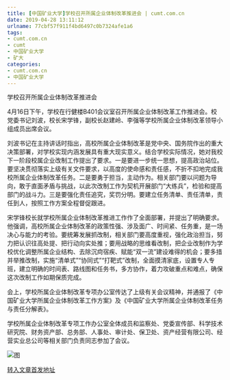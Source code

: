 ```yaml
---
title: [中国矿业大学]学校召开所属企业体制改革推进会 | cumt.com.cn
date: 2019-04-28 13:11:12
urlname: 77cbf57f911f4bd6497c0b7324afe1a6
tags: 
- cumt.com.cn
- cumt
- 中国矿业大学
- 矿大
categories:
- cumt.com.cn
- 中国矿业大学
---
```


学校召开所属企业体制改革推进会

4月16日下午，学校在行健楼B401会议室召开所属企业体制改革工作推进会。校党委书记刘波，校长宋学锋，副校长赵建岭、李强等学校所属企业体制改革领导小组成员出席会议。

刘波书记在主持讲话时指出，高校所属企业体制改革是党中央、国务院作出的重大决策部署，对学校实现内涵发展具有重大现实意义。结合学校实际情况，她对我校下一阶段校属企业改制工作提出了要求。一是要进一步统一思想，提高政治站位。要坚决贯彻落实上级有关文件要求，以高度的使命感和责任感，不折不扣地完成我校所属企业体制改革任务。二是要勇于担当，主动作为。相关部门要以问题为导向，敢于直面矛盾与挑战，以此次改制工作为契机开展部门“大练兵”，检验和提高部门的战斗力。三是要强化责任追究，奖罚分明。要建立任务清单、责任清单，责任到人，按照工作方案全程督促跟进。

宋学锋校长就学校所属企业体制改革推进工作作了全面部署，并提出了明确要求。他强调，高校所属企业体制改革的政策性强、涉及面广、时间紧、任务重，是一场决心与能力的考验。要统筹发展抓改制，相关部门要高度重视，强化政治担当，努力把认识往高处提、把行动向实处推；要用战略的思维看改制，把企业改制作为学校优化调整所属企业结构、去除沉疴宿疾、赋能“双一流”建设难得的机会；要多措并举推改制，实施“清单式”“协同式”“打靶式”改制，全面摸清家底，设置专人专班，建立明确的时间表、路线图和任务书，多方协作，着力攻破重点和难点，确保这次改制工作如期保质完成。

会上，学校所属企业体制改革专项办公室传达了上级有关会议精神，并通报了《中国矿业大学所属企业体制改革工作方案》及《中国矿业大学所属企业体制改革任务与责任分解表》。

学校所属企业体制改革专项工作办公室全体成员和监察处、党委宣传部、科学技术研究院、财务资产部、总务部、人事处、审计处、保卫处、资产经营有限公司、经营实业总公司等相关部门负责同志参加了会议。

![图](http://xwzx.cumt.edu.cn/_upload/article/images/43/75/f4ae13bb4968a940312ec8056bdd/ac18b254-d87a-411c-b753-be3a5b0dc101.jpg)

[转入文章首发地址](http://xwzx.cumt.edu.cn/ef/86/c513a520070/page.htm)